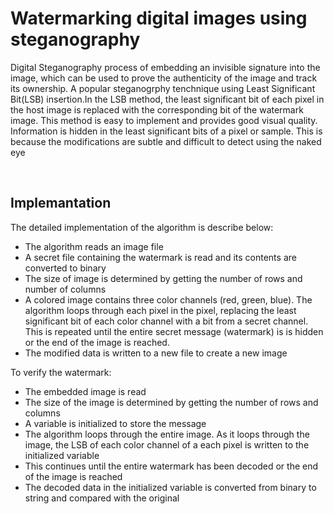 <h1>Watermarking digital images using steganography</h1>
<p>Digital Steganography process of embedding an invisible signature into the image, which can be used to prove the authenticity of the image and track its ownership.
A popular steganogrphy tenchnique using Least Significant Bit(LSB) insertion.In the LSB method, the least significant bit of each pixel in the host image is replaced with the corresponding bit of the watermark image. This method is easy to implement and provides good visual quality. Information is hidden in the least significant bits of a pixel or sample. This is because the modifications are subtle and difficult to detect using the naked eye</p>
<br>
<h2>Implemantation</h2>
<p>The detailed implementation of the algorithm is describe below:</p>
<ul>
  <li>The algorithm reads an image file</li>
  <li> A secret file containing the watermark is read and its contents are converted to binary</li>
  <li>The size of image is determined by getting the number of rows and number of columns</li>
  <li>A colored image contains three color channels (red, green, blue). The algorithm loops through each pixel in the pixel, replacing the least significant bit of each color channel with a bit from a secret channel. This is repeated until the entire secret message (watermark) is is hidden or the end of the image is reached.</li>
  <li>The modified data is written to a new file to create a new image</li>
</ul>
<p>To verify the watermark:</p>
<ul>
  <li>The embedded image is read</li>
  <li>The size of the image is determined by getting the number of rows and columns</li>
  <li>A variable is initialized to store the message</li>
  <li>The algorithm loops through the entire image. As it loops through the image, the LSB of each color channel of a each pixel is written to the initialized variable</li>
  <li>This continues until the entire watermark has been decoded or the end of the image is reached</li>
  <li>The decoded data in the initialized variable is converted from binary to string and compared with the original </li>
</ul>
